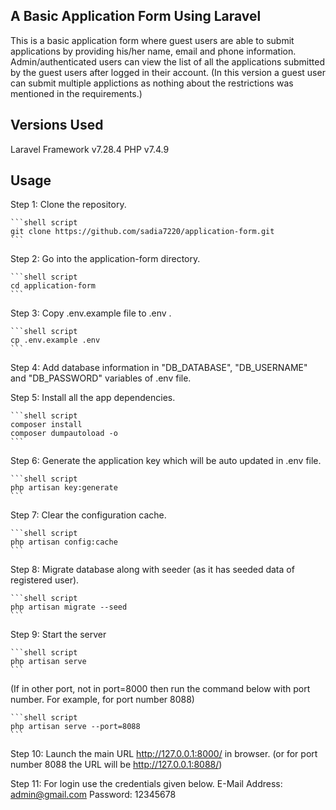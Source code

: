## A Basic Application Form Using Laravel

This is a basic application form where guest users are able to submit applications by providing his/her name, email and phone information. Admin/authenticated users can view the list of all the applications submitted by the guest users after logged in their account. 
(In this version a guest user can submit multiple applictions as nothing about the restrictions was mentioned in the requirements.)

## Versions Used

Laravel Framework v7.28.4
PHP v7.4.9 

## Usage

Step 1: Clone the repository.

    ```shell script
    git clone https://github.com/sadia7220/application-form.git
    ```

Step 2: Go into the application-form directory.

    ```shell script
    cd application-form
    ```

Step 3: Copy .env.example file to .env .

    ```shell script
    cp .env.example .env
    ```

Step 4: Add database information in "DB_DATABASE", "DB_USERNAME" and "DB_PASSWORD" variables of .env file.

Step 5: Install all the app dependencies.

    ```shell script
    composer install
    composer dumpautoload -o
    ```

Step 6: Generate the application key which will be auto updated in .env file.

    ```shell script
    php artisan key:generate
    ```

Step 7: Clear the configuration cache.

    ```shell script
    php artisan config:cache
    ```

Step 8: Migrate database along with seeder (as it has seeded data of registered user).

    ```shell script
    php artisan migrate --seed
    ```

Step 9: Start the server

    ```shell script
    php artisan serve
    ```

(If in other port, not in port=8000 then run the command below with port number. For example, for port number 8088)

    ```shell script
    php artisan serve --port=8088
    ```

Step 10: Launch the main URL http://127.0.0.1:8000/ in browser. 
(or for port number 8088 the URL will be http://127.0.0.1:8088/)  

Step 11: For login use the credentials given below.
    E-Mail Address: admin@gmail.com
    Password: 12345678


